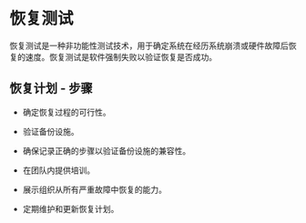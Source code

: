 # 恢复测试

恢复测试是一种非功能性测试技术，用于确定系统在经历系统崩溃或硬件故障后恢复的速度。恢复测试是软件强制失败以验证恢复是否成功。

## 恢复计划 - 步骤

* 确定恢复过程的可行性。

* 验证备份设施。

* 确保记录正确的步骤以验证备份设施的兼容性。

* 在团队内提供培训。

* 展示组织从所有严重故障中恢复的能力。

* 定期维护和更新恢复计划。
